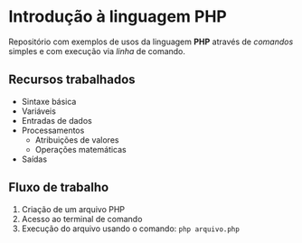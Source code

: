 # Introdução à linguagem PHP

Repositório com exemplos de usos da linguagem **PHP** através de *comandos* simples e com execução via _linha_ de comando.

## Recursos trabalhados

- Sintaxe básica
- Variáveis
- Entradas de dados
- Processamentos
    - Atribuições de valores
    - Operações matemáticas
- Saídas

## Fluxo de trabalho

1. Criação de um arquivo PHP
2. Acesso ao terminal de comando
3. Execução do arquivo usando o comando: `php arquivo.php`